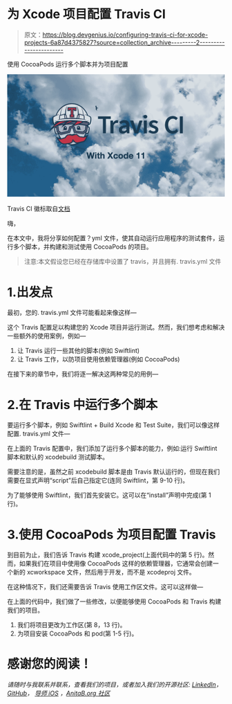 # 为 Xcode 项目配置 Travis CI

> 原文：<https://blog.devgenius.io/configuring-travis-ci-for-xcode-projects-6a87d4375827?source=collection_archive---------2----------------------->

使用 CocoaPods 运行多个脚本并为项目配置

![](img/df3250bddc34b8e5fdfd438e0f944565.png)

Travis CI 徽标取自[文档](https://docs.travis-ci.com/user/for-beginners/)

嗨，

在本文中，我将分享如何配置？yml 文件，使其自动运行应用程序的测试套件，运行多个脚本，并构建和测试使用 CocoaPods 的项目。

> 注意:本文假设您已经在存储库中设置了 travis，并且拥有. travis.yml 文件

# 1.出发点

最初，您的. travis.yml 文件可能看起来像这样—

这个 Travis 配置足以构建您的 Xcode 项目并运行测试。然而，我们想考虑和解决一些额外的使用案例，例如—

1.  让 Travis 运行一些其他的脚本(例如 Swiftlint)
2.  让 Travis 工作，以防项目使用依赖管理器(例如 CocoaPods)

在接下来的章节中，我们将逐一解决这两种常见的用例—

# 2.在 Travis 中运行多个脚本

要运行多个脚本，例如 Swiftlint + Build Xcode 和 Test Suite，我们可以像这样配置. travis.yml 文件—

在上面的 Travis 配置中，我们添加了运行多个脚本的能力，例如:运行 Swiftlint 脚本和默认的 xcodebuild 测试脚本。

需要注意的是，虽然之前 xcodebuild 脚本是由 Travis 默认运行的，但现在我们需要在显式声明“script”后自己指定它(连同 Swiftlint，第 9-10 行)。

为了能够使用 Swiftlint，我们首先安装它。这可以在“install”声明中完成(第 1 行)。

# 3.使用 CocoaPods 为项目配置 Travis

到目前为止，我们告诉 Travis 构建 xcode_project(上面代码中的第 5 行)。然而，如果我们在项目中使用像 CocoaPods 这样的依赖管理器，它通常会创建一个新的 xcworkspace 文件，然后用于开发，而不是 xcodeproj 文件。

在这种情况下，我们还需要告诉 Travis 使用工作区文件。这可以这样做—

在上面的代码中，我们做了一些修改，以便能够使用 CocoaPods 和 Travis 构建我们的项目。

1.  我们将项目更改为工作区(第 8，13 行)。
2.  为项目安装 CocoaPods 和 pod(第 1-5 行)。

# 感谢您的阅读！

*请随时与我联系并联系，查看我们的项目，或者加入我们的开源社区:* [*LinkedIn*](https://www.linkedin.com/in/yugantar-jain-1a7820158/)*，*[*GitHub*](http://github.com/yugantarjain)*，* [*导师 iOS*](https://github.com/anitab-org/mentorship-ios) *，*[*AnitaB.org 社区*](https://anitab-org.zulipchat.com)